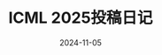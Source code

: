 ---
title: ICML 2025投稿日记
date: 2024-11-05
updated: 2024-11-05
categories: Research
image: https://raw.githubusercontent.com/xjtu-wjz/void2004/refs/heads/main/pics_for_post/_2024-11-03%20103127.webp
tags:
  - 科研
  - PUL
  - paper-posting
top: 1
---